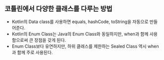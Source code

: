 ## 코틀린에서 다양한 클래스를 다루는 방법

- Kotlin의 Data class를 사용하면 equals, hashCode, toString을 자동으로 만들어준다.
- Kotlin의 Enum Class는 Java의 Enum Class와 동일하지만, when과 함께 사용함으로써 큰 장점을 갖게 된다.
- Enum Class보다 유연하지만, 하위 클래스를 제한하는 Sealed Class 역시 when과 함께 주로 사용된다.
